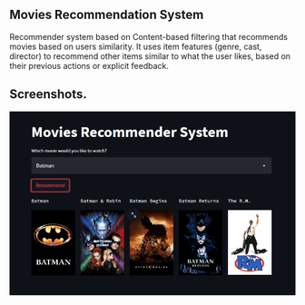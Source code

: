 
## Movies Recommendation System

Recommender system based on Content-based filtering that recommends movies based on users similarity.
It uses item features (genre, cast, director) to recommend other items similar to what the user likes, based on their previous actions or explicit feedback.


## Screenshots.

![App Screenshot](Capture.PNG)

